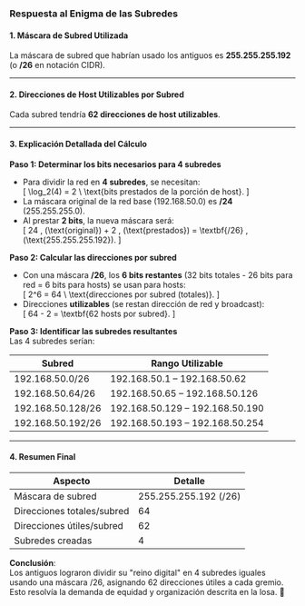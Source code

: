 ### **Respuesta al Enigma de las Subredes**

#### **1. Máscara de Subred Utilizada**  
La máscara de subred que habrían usado los antiguos es **255.255.255.192** (o **/26** en notación CIDR).

---

#### **2. Direcciones de Host Utilizables por Subred**  
Cada subred tendría **62 direcciones de host utilizables**.

---

#### **3. Explicación Detallada del Cálculo**  

**Paso 1: Determinar los bits necesarios para 4 subredes**  
- Para dividir la red en **4 subredes**, se necesitan:  
  \[
  \log_2(4) = 2 \ \text{bits prestados de la porción de host}.
  \]
- La máscara original de la red base (192.168.50.0) es **/24** (255.255.255.0).  
- Al prestar **2 bits**, la nueva máscara será:  
  \[
  24 \, (\text{original}) + 2 \, (\text{prestados}) = \textbf{/26} \, (\text{255.255.255.192}).
  \]

**Paso 2: Calcular las direcciones por subred**  
- Con una máscara **/26**, los **6 bits restantes** (32 bits totales - 26 bits para red = 6 bits para hosts) se usan para hosts:  
  \[
  2^6 = 64 \ \text{direcciones por subred (totales)}.
  \]
- Direcciones **utilizables** (se restan dirección de red y broadcast):  
  \[
  64 - 2 = \textbf{62 hosts por subred}.
  \]

**Paso 3: Identificar las subredes resultantes**  
Las 4 subredes serían:  

| **Subred**         | **Rango Utilizable**                 |
|---------------------|--------------------------------------|
| 192.168.50.0/26    | 192.168.50.1 – 192.168.50.62        |
| 192.168.50.64/26   | 192.168.50.65 – 192.168.50.126      |
| 192.168.50.128/26  | 192.168.50.129 – 192.168.50.190     |
| 192.168.50.192/26  | 192.168.50.193 – 192.168.50.254     |

---

#### **4. Resumen Final**  
| **Aspecto**               | **Detalle**                              |
|---------------------------|------------------------------------------|
| Máscara de subred         | 255.255.255.192 (/26)                    |
| Direcciones totales/subred| 64                                       |
| Direcciones útiles/subred | 62                                       |
| Subredes creadas          | 4                                        |

**Conclusión**:  
Los antiguos lograron dividir su "reino digital" en 4 subredes iguales usando una máscara /26, asignando 62 direcciones útiles a cada gremio. Esto resolvía la demanda de equidad y organización descrita en la losa. 🔢
